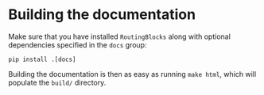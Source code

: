 # Building the documentation

Make sure that you have installed `RoutingBlocks` along with optional dependencies specified in the `docs` group:
```
pip install .[docs]
```

Building the documentation is then as easy as running `make html`, which will populate the `build/` directory.
